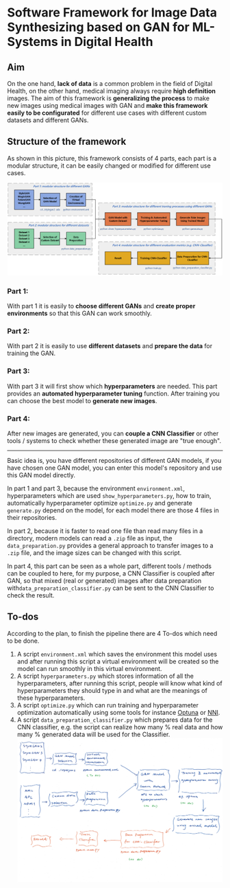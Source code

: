# Software Framework for Image Data Synthesizing based on GAN for ML-Systems in Digital Health



## Aim

On the one hand, **lack of data** is a common problem in the field of Digital Health, on the other hand, medical imaging always require **high definition** images. The aim of this framework is **generalizing the process** to make new images using medical images with GAN and **make this framework easily to be configurated** for different use cases with different custom datasets and different GANs.



## Structure of the framework

As shown in this picture, this framework consists of 4 parts, each part is a modular structure, it can be easily changed or modified for different use cases. 

![](./Framework.png)

### Part 1:

With part 1 it is easily to **choose different GANs** and **create proper environments** so that this GAN can work smoothly. 

### Part 2:

With part 2 it is easily to use **different datasets** and **prepare the data** for training the GAN.

### Part 3:

With part 3 it will first show which **hyperparameters** are needed. This part provides an **automated hyperparameter tuning** function. After training you can choose the best model to **generate new images**.

### Part 4:

After new images are generated, you can **couple a CNN Classifier** or other tools / systems to check whether these generated image are "true enough".



---



Basic idea is, you have different repositories of different GAN models, if you have chosen one GAN model, you can enter this model's repository and use this GAN model directly. 

In part 1 and part 3, because the environment `environment.xml`, hyperparameters which are used `show_hyperparameters.py`, how to train, automatically hyperparameter optimize `optimize.py` and generate `generate.py` depend on the model, for each model  there are those 4 files in their repositories.

In part 2, because it is faster to read one file than read many files in a directory, modern models can read a `.zip` file as input, the `data_preparation.py` provides a general approach to transfer images to a `.zip` file, and the image sizes can be changed with this script. 

In part 4, this part can be seen as a whole part, different tools / methods can be coupled to here, for my purpose, a CNN Classifier is coupled after GAN, so that mixed (real or generated) images after data preparation with`data_preparation_classifier.py` can be sent to the CNN Classifier to check the result.  



## To-dos

According to the plan, to finish the pipeline there are 4 To-dos which need to be done.

1.  A script `environment.xml` which saves the environment this model uses and after running this script a virtual environment will be created so the model can run smoothly in this virtual environment.
2. A script `hyperparameters.py` which stores information of all the hyperparameters, after running this script, people will know what kind of hyperparameters they should type in and what are the meanings of these hyperparameters.
3. A script `optimize.py` which can run training and hyperparameter optimization automatically using some tools for instance [Optuna](https://optuna.org/) or [NNI](https://nni.readthedocs.io/en/stable/).
4. A script `data_preparation_classifier.py` which prepares data for the CNN classifier, e.g. the script can realize how many % real data and how many % generated data will be used for the Classifier.![](./GAN_Pipeline.jpg)